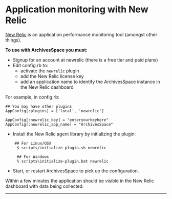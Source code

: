 Application monitoring with New Relic
=====================================

[New Relic](http://newrelic.com/) is an application performance monitoring tool (amongst other things).

**To use with ArchivesSpace you must:**

- Signup for an account at newrelic (there is a free tier and paid plans)
- Edit config.rb to:
  - activate the `newrelic` plugin
  - add the New Relic license key
  - add an application name to identify the ArchivesSpace instance in the New Relic dashboard

For example, in config.rb:

```
## You may have other plugins
AppConfig[:plugins] = ['local', 'newrelic']

AppConfig[:newrelic_key] = "enteryourkeyhere"
AppConfig[:newrelic_app_name] = "ArchivesSpace"
```

- Install the New Relic agent library by initializing the plugin:
```
    ## For Linux/OSX
     $ scripts/initialize-plugin.sh newrelic
     
     ## For Windows
     % scripts\initialize-plugin.bat newrelic
```
- Start, or restart ArchivesSpace to pick up the configuration.

Within a few minutes the application should be visible in the New Relic dashboard with data being collected.

---
